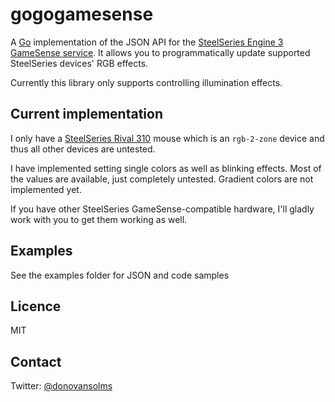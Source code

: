 # gogogamesense

A [Go](https://golang.org/) implementation of the JSON API for the [SteelSeries Engine 3 GameSense service](https://steelseries.com/developer).
It allows you to programmatically update supported SteelSeries devices' RGB effects.

Currently this library only supports controlling illumination effects.

## Current implementation

I only have a [SteelSeries Rival 310](https://steelseries.com/gaming-mice/rival-310) mouse which is an `rgb-2-zone` device and thus
all other devices are untested.

I have implemented setting single colors as well as blinking effects. Most of
the values are available, just completely untested. Gradient colors are
not implemented yet.

If you have other SteelSeries GameSense-compatible hardware, I'll gladly work
with you to get them working as well.

## Examples

See the examples folder for JSON and code samples

## Licence

MIT

## Contact

Twitter: [@donovansolms](https://twitter.com/donovansolms)
